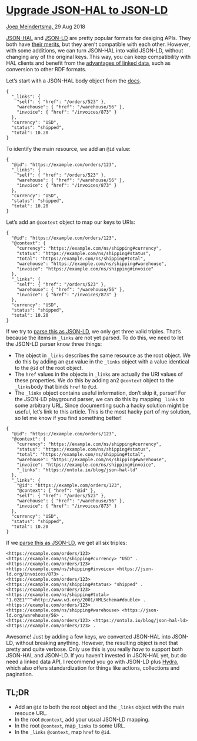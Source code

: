 # [Upgrade JSON-HAL to JSON-LD](http://ontola.io/blog/json-hal-ld/)

[Joep Meindertsma, ](https://twitter.com/@joepmeindertsma)29 Aug 2018

[JSON-HAL](http://stateless.co/hal_specification.html) and [JSON-LD](https://json-ld.org/) are pretty popular formats for desiging APIs. They both have [their merits](https://sookocheff.com/post/api/on-choosing-a-hypermedia-format/), but they aren’t compatible with each other. However, with some additions, we can turn JSON-HAL into valid JSON-LD, without changing any of the original keys. This way, you can keep compatibility with HAL clients and benefit from the [advantages of linked data](http://ontola.io/what-is-linked-data), such as conversion to other RDF formats.

Let’s start with a JSON-HAL body object from the [docs](https://tools.ietf.org/html/draft-kelly-json-hal-08).

```
{
  "_links": {
    "self": { "href": "/orders/523" },
    "warehouse": { "href": "/warehouse/56" },
    "invoice": { "href": "/invoices/873" }
  },
  "currency": "USD",
  "status": "shipped",
  "total": 10.20
}
```

To identify the main resource, we add an `@id` value:

```
{
  "@id": "https://example.com/orders/123",
  "_links": {
    "self": { "href": "/orders/523" },
    "warehouse": { "href": "/warehouse/56" },
    "invoice": { "href": "/invoices/873" }
  },
  "currency": "USD",
  "status": "shipped",
  "total": 10.20
}
```

Let’s add an `@context` object to map our keys to URIs:

```
{
  "@id": "https://example.com/orders/123",
  "@context": {
    "currency": "https://example.com/ns/shipping#currency",
    "status": "https://example.com/ns/shipping#status",
    "total": "https://example.com/ns/shipping#total",
    "warehouse": "https://example.com/ns/shipping#warehouse",
    "invoice": "https://example.com/ns/shipping#invoice"
  },
  "_links": {
    "self": { "href": "/orders/523" },
    "warehouse": { "href": "/warehouse/56" },
    "invoice": { "href": "/invoices/873" }
  },
  "currency": "USD",
  "status": "shipped",
  "total": 10.20
}
```

If we try to [parse this as JSON-LD](https://json-ld.org/playground/#startTab=tab-nquads&json-ld={"%40id"%3A"https%3A%2F%2Fexample.com%2Forders%2F123"%2C"%40context"%3A{"currency"%3A"https%3A%2F%2Fexample.com%2Fns%2Fshipping%23currency"%2C"status"%3A"https%3A%2F%2Fexample.com%2Fns%2Fshipping%23status"%2C"total"%3A"https%3A%2F%2Fexample.com%2Fns%2Fshipping%23total"%2C"warehouse"%3A"https%3A%2F%2Fexample.com%2Fns%2Fshipping%23warehouse"%2C"invoice"%3A"https%3A%2F%2Fexample.com%2Fns%2Fshipping%23invoice"}%2C"_links"%3A{"self"%3A{"href"%3A"%2Forders%2F523"}%2C"warehouse"%3A{"href"%3A"%2Fwarehouse%2F56"}%2C"invoice"%3A{"href"%3A"%2Finvoices%2F873"}}%2C"currency"%3A"USD"%2C"status"%3A"shipped"%2C"total"%3A10.2}), we only get three valid triples. That’s because the items in `_links` are not yet parsed. To do this, we need to let the JSON-LD parser know three things:

- The object in `_links` describes the same resource as the root object. We do this by adding an `@id` value in the `_links` object with a value identical to the `@id` of the root object.
- The `href` values in the objects in `_links` are actually the URI values of these properties. We do this by adding an2 `@context` object to the `_links`body that binds `href` to `@id`.
- The `_links` object contains useful information, don’t skip it, parser! For the JSON-LD playground parser, we can do this by mapping `_links` to some arbitrary URL. Since documenting such a hacky solution might be useful, let’s link to this article. This is the most hacky part of my solution, so let me know if you find something better!

```
{
  "@id": "https://example.com/orders/123",
  "@context": {
    "currency": "https://example.com/ns/shipping#currency",
    "status": "https://example.com/ns/shipping#status",
    "total": "https://example.com/ns/shipping#total",
    "warehouse": "https://example.com/ns/shipping#warehouse",
    "invoice": "https://example.com/ns/shipping#invoice",
    "_links": "https://ontola.io/blog/json-hal-ld"
  },
  "_links": {
    "@id": "https://example.com/orders/123",
    "@context": { "href": "@id" },
    "self": { "href": "/orders/523" },
    "warehouse": { "href": "/warehouse/56" },
    "invoice": { "href": "/invoices/873" }
  },
  "currency": "USD",
  "status": "shipped",
  "total": 10.20
}
```

If we [parse this as JSON-LD](https://json-ld.org/playground-dev/#startTab=tab-nquads&json-ld={"%40id"%3A"https%3A%2F%2Fexample.com%2Forders%2F123"%2C"%40context"%3A{"currency"%3A"https%3A%2F%2Fexample.com%2Fns%2Fshipping%23currency"%2C"status"%3A"https%3A%2F%2Fexample.com%2Fns%2Fshipping%23status"%2C"total"%3A"https%3A%2F%2Fexample.com%2Fns%2Fshipping%23total"%2C"warehouse"%3A"https%3A%2F%2Fexample.com%2Fns%2Fshipping%23warehouse"%2C"invoice"%3A"https%3A%2F%2Fexample.com%2Fns%2Fshipping%23invoice"%2C"_links"%3A"https%3A%2F%2Fontola.io%2Fblog%2Fjson-hal-ld"}%2C"_links"%3A{"%40id"%3A"https%3A%2F%2Fexample.com%2Forders%2F123"%2C"%40context"%3A{"href"%3A"%40id"}%2C"self"%3A{"href"%3A"%2Forders%2F523"}%2C"warehouse"%3A{"href"%3A"%2Fwarehouse%2F56"}%2C"invoice"%3A{"href"%3A"%2Finvoices%2F873"}}%2C"currency"%3A"USD"%2C"status"%3A"shipped"%2C"total"%3A10.2}), we get all six triples:

```
<https://example.com/orders/123> <https://example.com/ns/shipping#currency> "USD" .
<https://example.com/orders/123> <https://example.com/ns/shipping#invoice> <https://json-ld.org/invoices/873> .
<https://example.com/orders/123> <https://example.com/ns/shipping#status> "shipped" .
<https://example.com/orders/123> <https://example.com/ns/shipping#total> "1.02E1"^^<http://www.w3.org/2001/XMLSchema#double> .
<https://example.com/orders/123> <https://example.com/ns/shipping#warehouse> <https://json-ld.org/warehouse/56> .
<https://example.com/orders/123> <https://ontola.io/blog/json-hal-ld> <https://example.com/orders/123> .
```

Awesome! Just by adding a few keys, we converted JSON-HAL into JSON-LD, without breaking anything. However, the resulting object is not that pretty and quite verbose. Only use this is you really *have* to support both JSON-HAL and JSON-LD. If you haven’t invested in JSON-HAL yet, but do need a linked data API, I recommend you go with JSON-LD plus [Hydra](https://www.hydra-cg.com/spec/latest/core/), which also offers standardization for things like actions, collections and pagination.

## TL;DR

- Add an `@id` to both the root object and the `_links` object with the main resouce URL.
- In the root `@context`, add your usual JSON-LD mapping.
- In the root `@context`, map`_links` to some URL.
- In the `_links` `@context`, map `href` to `@id`.
